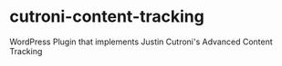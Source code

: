 cutroni-content-tracking
========================

WordPress Plugin that implements Justin Cutroni's Advanced Content Tracking
